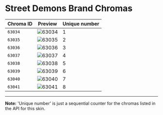 # Street Demons Brand Chromas

| Chroma ID | Preview | Unique number |
|---|---|---|
| `63034` | ![63034](https://raw.communitydragon.org/latest/plugins/rcp-be-lol-game-data/global/default/v1/champion-chroma-images/63/63034.png) | 1 |
| `63035` | ![63035](https://raw.communitydragon.org/latest/plugins/rcp-be-lol-game-data/global/default/v1/champion-chroma-images/63/63035.png) | 2 |
| `63036` | ![63036](https://raw.communitydragon.org/latest/plugins/rcp-be-lol-game-data/global/default/v1/champion-chroma-images/63/63036.png) | 3 |
| `63037` | ![63037](https://raw.communitydragon.org/latest/plugins/rcp-be-lol-game-data/global/default/v1/champion-chroma-images/63/63037.png) | 4 |
| `63038` | ![63038](https://raw.communitydragon.org/latest/plugins/rcp-be-lol-game-data/global/default/v1/champion-chroma-images/63/63038.png) | 5 |
| `63039` | ![63039](https://raw.communitydragon.org/latest/plugins/rcp-be-lol-game-data/global/default/v1/champion-chroma-images/63/63039.png) | 6 |
| `63040` | ![63040](https://raw.communitydragon.org/latest/plugins/rcp-be-lol-game-data/global/default/v1/champion-chroma-images/63/63040.png) | 7 |
| `63041` | ![63041](https://raw.communitydragon.org/latest/plugins/rcp-be-lol-game-data/global/default/v1/champion-chroma-images/63/63041.png) | 8 |

---

**Note:** 'Unique number' is just a sequential counter for the chromas listed in the API for this skin.